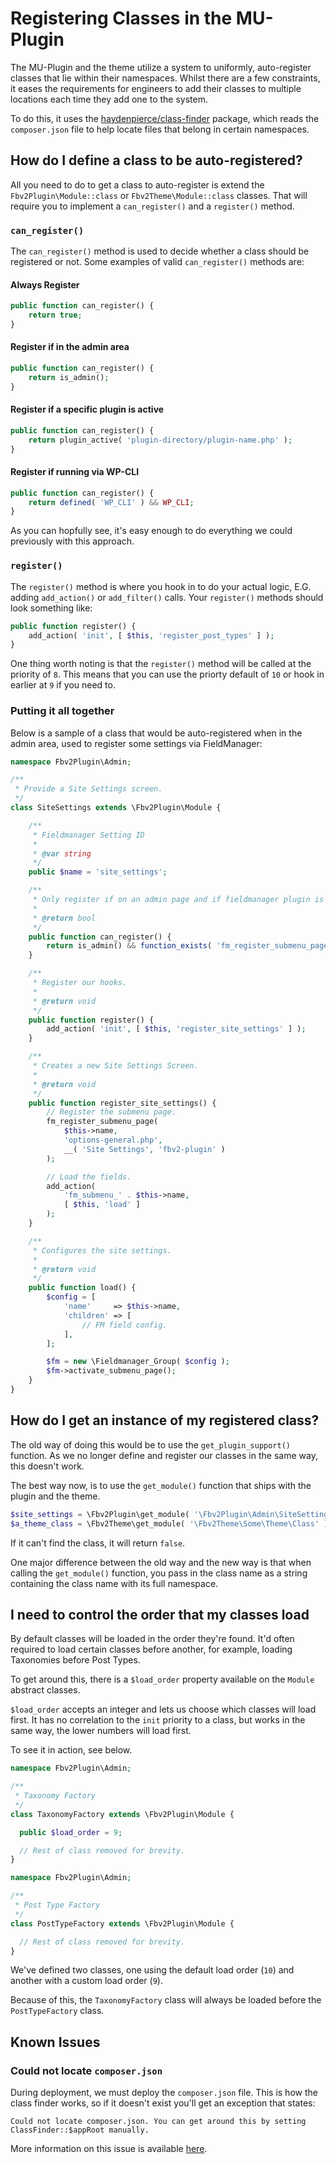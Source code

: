 # Registering Classes in the MU-Plugin

The MU-Plugin and the theme utilize a system to uniformly, auto-register classes that lie within their namespaces. Whilst there are a few constraints, it eases the requirements for engineers to add their classes to multiple locations each time they add one to the system.

To do this, it uses the [haydenpierce/class-finder](https://packagist.org/packages/haydenpierce/class-finder) package, which reads the `composer.json` file to help locate files that belong in certain namespaces.

## How do I define a class to be auto-registered?

All you need to do to get a class to auto-register is extend the `Fbv2Plugin\Module::class` or `Fbv2Theme\Module::class` classes. That will require you to implement a `can_register()` and a `register()` method.

### `can_register()`

The `can_register()` method is used to decide whether a class should be registered or not. Some examples of valid `can_register()` methods are:

#### Always Register

```php
public function can_register() {
    return true;
}
```

#### Register if in the admin area

```php
public function can_register() {
    return is_admin();
}
```

#### Register if a specific plugin is active

```php
public function can_register() {
    return plugin_active( 'plugin-directory/plugin-name.php' );
}
```

#### Register if running via WP-CLI

```php
public function can_register() {
    return defined( 'WP_CLI' ) && WP_CLI;
}
```

As you can hopfully see, it's easy enough to do everything we could previously with this approach.

### `register()`

The `register()` method is where you hook in to do your actual logic, E.G. adding `add_action()` or `add_filter()` calls. Your `register()` methods should look something like:

```php
public function register() {
    add_action( 'init', [ $this, 'register_post_types' ] );
}
```

One thing worth noting is that the `register()` method will be called at the priority of `8`. This means that you can use the priorty default of `10` or hook in earlier at `9` if you need to.

### Putting it all together

Below is a sample of a class that would be auto-registered when in the admin area, used to register some settings via FieldManager:

```php
namespace Fbv2Plugin\Admin;

/**
 * Provide a Site Settings screen.
 */
class SiteSettings extends \Fbv2Plugin\Module {

	/**
	 * Fieldmanager Setting ID
	 *
	 * @var string
	 */
	public $name = 'site_settings';

	/**
	 * Only register if on an admin page and if fieldmanager plugin is active.
	 *
	 * @return bool
	 */
	public function can_register() {
		return is_admin() && function_exists( 'fm_register_submenu_page' );
	}

	/**
	 * Register our hooks.
	 *
	 * @return void
	 */
	public function register() {
		add_action( 'init', [ $this, 'register_site_settings' ] );
	}

	/**
	 * Creates a new Site Settings Screen.
	 *
	 * @return void
	 */
	public function register_site_settings() {
		// Register the submenu page.
		fm_register_submenu_page(
			$this->name,
			'options-general.php',
			__( 'Site Settings', 'fbv2-plugin' )
		);

		// Load the fields.
		add_action(
			'fm_submenu_' . $this->name,
			[ $this, 'load' ]
		);
	}

	/**
	 * Configures the site settings.
	 *
	 * @return void
	 */
	public function load() {
		$config = [
			'name'     => $this->name,
			'children' => [
				// FM field config.
			],
		];

		$fm = new \Fieldmanager_Group( $config );
		$fm->activate_submenu_page();
	}
}

```

## How do I get an instance of my registered class?

The old way of doing this would be to use the `get_plugin_support()` function. As we no longer define and register our classes in the same way, this doesn't work.

The best way now, is to use the `get_module()` function that ships with the plugin and the theme.

```php
$site_settings = \Fbv2Plugin\get_module( '\Fbv2Plugin\Admin\SiteSettings' );
$a_theme_class = \Fbv2Theme\get_module( '\Fbv2Theme\Some\Theme\Class' );
```

If it can't find the class, it will return `false`.

One major difference between the old way and the new way is that when calling the `get_module()` function, you pass in the class name as a string containing the class name with its full namespace.

## I need to control the order that my classes load

By default classes will be loaded in the order they're found. It'd often required to load certain classes before another, for example, loading Taxonomies before Post Types.

To get around this, there is a `$load_order` property available on the `Module` abstract classes.

`$load_order` accepts an integer and lets us choose which classes will load first. It has no correlation to the `init` priority to a class, but works in the same way, the lower numbers will load first.

To see it in action, see below.

```php
namespace Fbv2Plugin\Admin;

/**
 * Taxonomy Factory
 */
class TaxonomyFactory extends \Fbv2Plugin\Module {

  public $load_order = 9;

  // Rest of class removed for brevity.
}
```

```php
namespace Fbv2Plugin\Admin;

/**
 * Post Type Factory
 */
class PostTypeFactory extends \Fbv2Plugin\Module {

  // Rest of class removed for brevity.
}
```

We've defined two classes, one using the default load order (`10`) and another with a custom load order (`9`).

Because of this, the `TaxonomyFactory` class will always be loaded before the `PostTypeFactory` class.


## Known Issues

### Could not locate `composer.json`

During deployment, we must deploy the `composer.json` file. This is how the class finder works, so if it doesn't exist you'll get an exception that states:

```
Could not locate composer.json. You can get around this by setting ClassFinder::$appRoot manually.
```

More information on this issue is available [here](https://gitlab.com/hpierce1102/ClassFinder/-/blob/master/docs/exceptions/missingComposerConfig.md).
